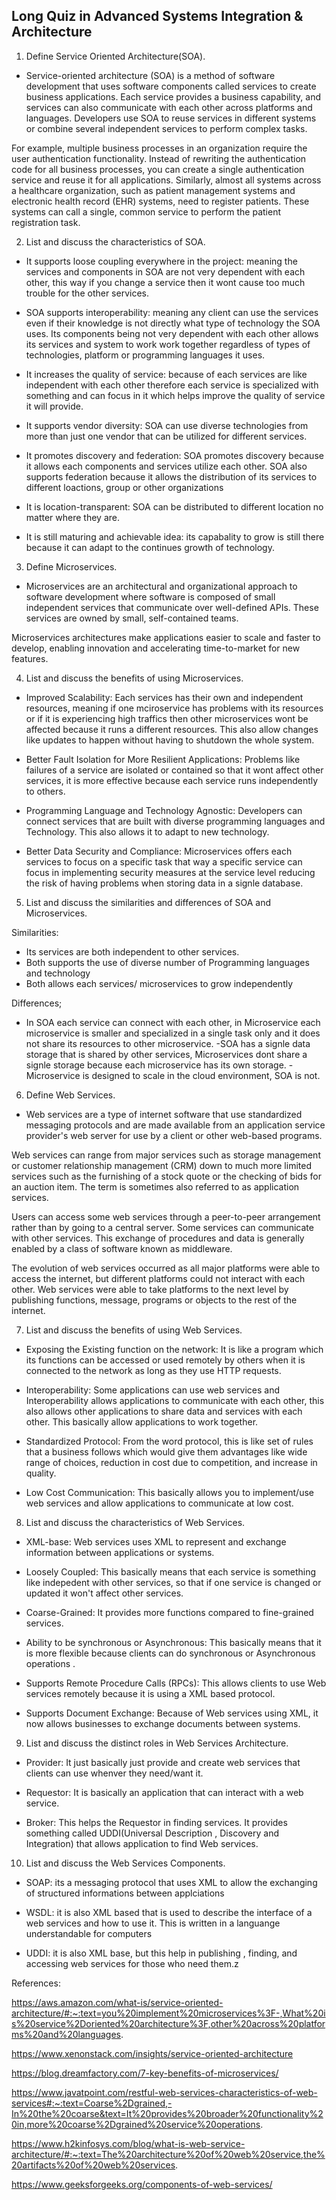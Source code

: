 ## Long Quiz in Advanced Systems Integration & Architecture
1. Define Service Oriented Architecture(SOA).

- Service-oriented architecture (SOA) is a method of software development that uses software components called services to create business applications. Each service provides a business capability, and services can also communicate with each other across platforms and languages. Developers use SOA to reuse services in different systems or combine several independent services to perform complex tasks.

For example, multiple business processes in an organization require the user authentication functionality. Instead of rewriting the authentication code for all business processes, you can create a single authentication service and reuse it for all applications. Similarly, almost all systems across a healthcare organization, such as patient management systems and electronic health record (EHR) systems, need to register patients. These systems can call a single, common service to perform the patient registration task.

2. List and discuss the characteristics of SOA.

- It supports loose coupling everywhere in the project: meaning the services and components in SOA are not very dependent with each other, this way if you change a service then it wont cause too much trouble for the other services.
 
- SOA supports interoperability: meaning any client can use the services even if their knowledge is not directly what type of technology the SOA uses. Its components being not very dependent with each other allows its services and system to work work together regardless of types of technologies, platform or programming languages it uses.

- It increases the quality of service: because of each services are like independent with each other therefore each service is specialized with something and can focus in it which helps improve the quality of service it will provide.

- It supports vendor diversity: SOA can use diverse technologies from more than just one vendor that can be utilized for different services.

- It promotes discovery and federation: SOA promotes discovery because it allows each components and services utilize each other. SOA also supports federation because it allows the distribution of its services to different loactions, group or other organizations

- It is location-transparent: SOA can be distributed to different location no matter where they are.

- It is still maturing and achievable idea: its capabality to grow is still there because it can adapt to the continues growth of technology.

3. Define Microservices.

- Microservices are an architectural and organizational approach to software development where software is composed of small independent services that communicate over well-defined APIs. These services are owned by small, self-contained teams.

Microservices architectures make applications easier to scale and faster to develop, enabling innovation and accelerating time-to-market for new features.

4. List and discuss the benefits of using Microservices.

- Improved Scalability: Each services has their own and independent resources, meaning if one mciroservice has problems with its resources or if it is experiencing high traffics then other microservices wont be affected  because it runs a different resources. This also allow changes like updates to happen without having to shutdown the whole system.

- Better Fault Isolation for More Resilient Applications: Problems like failures of a service are isolated or contained so that it wont affect other services, it is more effective because each service runs independently to others.

- Programming Language and Technology Agnostic: Developers can connect services that are built with diverse programming languages and Technology. This also allows it to adapt to new technology.

- Better Data Security and Compliance: Microservices offers each services to focus on a specific task that way a specific service can focus in implementing security measures at the service level reducing the risk of having problems when storing data in a signle database.


5. List and discuss the similarities and differences of SOA and Microservices.

Similarities:

- Its services are both independent to other services.
- Both supports the use of diverse number of Programming languages and technology
- Both allows each services/ microservices to grow independently

Differences;

- In SOA each service can connect with each other, in Microservice each microservice is smaller and specialized in a single task only and it does not share its resources to other microservice.
-SOA has a signle data storage that is shared by other services, Microservices dont share a signle storage because each microservice has its own storage.
-Microservice is designed to scale in the cloud environment, SOA is not.

6. Define Web Services.

- Web services are a type of internet software that use standardized messaging protocols and are made available from an application service provider's web server for use by a client or other web-based programs.

Web services can range from major services such as storage management or customer relationship management (CRM) down to much more limited services such as the furnishing of a stock quote or the checking of bids for an auction item. The term is sometimes also referred to as application services.

Users can access some web services through a peer-to-peer arrangement rather than by going to a central server. Some services can communicate with other services. This exchange of procedures and data is generally enabled by a class of software known as middleware.

The evolution of web services occurred as all major platforms were able to access the internet, but different platforms could not interact with each other. Web services were able to take platforms to the next level by publishing functions, message, programs or objects to the rest of the internet.

7. List and discuss the benefits of using Web Services.

- Exposing the Existing function on the network: It is like a program which its functions can be accessed or used remotely by others when it is connected to the network as long as they use HTTP requests.

- Interoperability: Some applications can use web services and Interoperability allows applications to communicate with each other, this also allows other applications to share data and services with each other. This basically allow applications to work together.

- Standardized Protocol: From the word protocol, this is like set of rules that a business follows which would give them advantages like wide range of choices, reduction in cost due to competition, and increase in quality. 

- Low Cost Communication: This basically allows you to implement/use web services and allow applications to communicate at low cost. 

8. List and discuss the characteristics of Web Services.

- XML-base: Web services uses XML to represent and exchange information between applications or systems. 

- Loosely Coupled: This basically means that each service is something like indepedent with other services, so that if one service is changed or updated it won't affect other services.

- Coarse-Grained: It provides more functions compared to fine-grained services. 

- Ability to be synchronous or Asynchronous: This basically means that it is more flexible because clients can do synchronous or Asynchronous operations . 

- Supports Remote Procedure Calls (RPCs): This allows clients to use Web services remotely because it is using a XML based protocol. 

- Supports Document Exchange: Because of Web services using XML, it now allows businesses to exchange documents between systems.

9. List and discuss the distinct roles in Web Services Architecture.

- Provider: It just basically just provide and create web services that clients can use whenver they need/want it.

- Requestor: It is basically an application that can interact with a web service.

- Broker: This helps the Requestor in finding services. It provides something called UDDI(Universal Description , Discovery and Integration) that allows application to find Web services. 

10. List and discuss the Web Services Components.

- SOAP: its a messaging protocol that uses XML to allow the exchanging of structured informations between applciations

- WSDL: it is also XML based that is used to describe the interface of a web services and how to use it. This is written in a languange understandable for computers

- UDDI: it is also XML base, but this help in publishing , finding, and accessing web services for those who need them.z    

References:

https://aws.amazon.com/what-is/service-oriented-architecture/#:~:text=you%20implement%20microservices%3F-,What%20is%20service%2Doriented%20architecture%3F,other%20across%20platforms%20and%20languages.

https://www.xenonstack.com/insights/service-oriented-architecture

https://blog.dreamfactory.com/7-key-benefits-of-microservices/

https://www.javatpoint.com/restful-web-services-characteristics-of-web-services#:~:text=Coarse%2Dgrained,-In%20the%20coarse&text=It%20provides%20broader%20functionality%20in,more%20coarse%2Dgrained%20service%20operations.

https://www.h2kinfosys.com/blog/what-is-web-service-architecture/#:~:text=The%20architecture%20of%20web%20service,the%20artifacts%20of%20web%20services.

https://www.geeksforgeeks.org/components-of-web-services/
